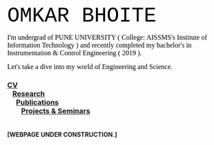 <body> 
<font size="50" style="font-family:courier;" color="Black">OMKAR BHOITE </font> 
</body> 
<br>


 <font size="3" style="font-family:Comic Sans MS;" color="Black"> I'm undergrad of PUNE UNIVERSITY ( College: AISSMS's Institute of Information Technology ) and recently completed my bachelor's in Instrumentation & Control Engineering ( 2019 ). </font> <br>


<font size="3" style="font-family:Comic Sans MS;" color="Black"> Let's take a dive into my world of Engineering and Science.</font> <br>

### [CV](https://github.com/omkarbhoite25/Omkar/raw/master/Omkar_CV.pdf) <br> &ensp; [Research](r.md)  <br> &emsp; [Publications](p.md) <br> &emsp; &ensp; [Projects & Seminars](pro.md) </font> <br><br>













**[WEBPAGE UNDER CONSTRUCTION.]**


